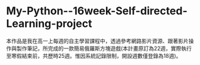 # My-Python--16week-Self-directed-Learning-project
本作品是我在高一上每週的自主學習課程中，透過參考網路影片資源、跟著影片操作與製作筆記，所完成的一款簡易俄羅斯方塊遊戲(本計畫原訂為22週，實際執行至寒假結束前，共歷時25週。惟因系統記錄限制，開設週數僅登錄為18週)。
